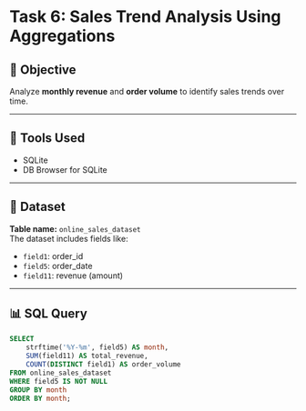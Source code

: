 # Task 6: Sales Trend Analysis Using Aggregations

## 📌 Objective
Analyze **monthly revenue** and **order volume** to identify sales trends over time.

---

## 🧰 Tools Used
- SQLite
- DB Browser for SQLite

---

## 📂 Dataset
**Table name:** `online_sales_dataset`  
The dataset includes fields like:
- `field1`: order_id  
- `field5`: order_date  
- `field11`: revenue (amount)

---

## 📊 SQL Query

```sql
SELECT 
    strftime('%Y-%m', field5) AS month,
    SUM(field11) AS total_revenue,
    COUNT(DISTINCT field1) AS order_volume
FROM online_sales_dataset
WHERE field5 IS NOT NULL
GROUP BY month
ORDER BY month;
